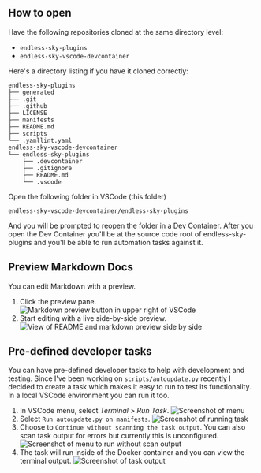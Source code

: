 How to open
-----------

Have the following repositories cloned at the same directory level:

- `endless-sky-plugins`
- `endless-sky-vscode-devcontainer`

Here's a directory listing if you have it cloned correctly:

```
endless-sky-plugins
├── generated
├── .git
├── .github
├── LICENSE
├── manifests
├── README.md
├── scripts
└── .yamllint.yaml
endless-sky-vscode-devcontainer
└── endless-sky-plugins
    ├── .devcontainer
    ├── .gitignore
    ├── README.md
    └── .vscode
```

Open the following folder in VSCode (this folder)

    endless-sky-vscode-devcontainer/endless-sky-plugins

And you will be prompted to reopen the folder in a Dev Container.  After you
open the Dev Container you'll be at the source code root of endless-sky-plugins
and you'll be able to run automation tasks against it.

Preview Markdown Docs
---------------------

You can edit Markdown with a preview.

1. Click the preview pane.
   ![Markdown preview button in upper right of VSCode][preview-button]
2. Start editing with a live side-by-side preview.
   ![View of README and markdown preview side by side][preview]

[preview-button]: https://user-images.githubusercontent.com/875669/156937376-e69ce37f-822e-463d-9103-118e3593fb5b.png
[preview]: https://user-images.githubusercontent.com/875669/156937375-2eaf01c3-87e6-48f6-b014-14178156634c.png

Pre-defined developer tasks
---------------------------

You can have pre-defined developer tasks to help with development and testing.
Since I've been working on `scripts/autoupdate.py` recently I decided to create
a task which makes it easy to run to test its functionality.  In a local VSCode
environment you can run it too.

1. In VSCode menu, select _Terminal > Run Task_.
   ![Screenshot of menu][1-run-task]
2. Select `Run autoupdate.py on manifests`.
   ![Screenshot of running task][2-autoupdate-task]
3. Choose to `Continue without scanning the task output`.  You can also scan task output for errors but currently this is unconfigured.
   ![Screenshot of menu to run without scan output][3-run-without-scan]
4. The task will run inside of the Docker container and you can view the terminal output.
   ![Screenshot of task output][4-task-output]

[1-run-task]: https://user-images.githubusercontent.com/875669/156937374-451d7e44-d238-42fd-888c-719a84d429ab.png
[2-autoupdate-task]: https://user-images.githubusercontent.com/875669/156937373-420af816-f296-4b37-b621-55586090fbc9.png
[3-run-without-scan]: https://user-images.githubusercontent.com/875669/156937372-834baa3d-44b0-4e15-9277-58721affc528.png
[4-task-output]: https://user-images.githubusercontent.com/875669/156937371-7c2428b1-ef6b-4f10-aa8a-6b5205c2b0b3.png
